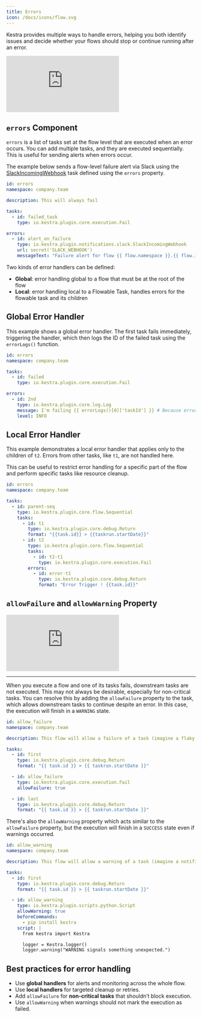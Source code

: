 ```yaml
---
title: Errors
icon: /docs/icons/flow.svg
---
```


Kestra provides multiple ways to handle errors, helping you both identify issues and decide whether your flows should stop or continue running after an error.

<div class="video-container">
  <iframe src="https://www.youtube.com/embed/VdVNqrL5aPI?si=4U749DR14cUV12P6" title="YouTube video player" frameborder="0" allow="accelerometer; autoplay; clipboard-write; encrypted-media; gyroscope; picture-in-picture; web-share" referrerpolicy="strict-origin-when-cross-origin" allowfullscreen></iframe>
</div>

## `errors` Component

`errors` is a list of tasks set at the flow level that are executed when an error occurs. You can add multiple tasks, and they are executed sequentially. This is useful for sending alerts when errors occur.

The example below sends a flow-level failure alert via Slack using the [SlackIncomingWebhook](/plugins/plugin-notifications/slack/io.kestra.plugin.notifications.slack.slackincomingwebhook) task defined using the `errors` property.

```yaml
id: errors
namespace: company.team

description: This will always fail

tasks:
  - id: failed_task
    type: io.kestra.plugin.core.execution.Fail

errors:
  - id: alert_on_failure
    type: io.kestra.plugin.notifications.slack.SlackIncomingWebhook
    url: secret('SLACK_WEBHOOK')
    messageText: "Failure alert for flow {{ flow.namespace }}.{{ flow.id }} with ID {{ execution.id }}"
```

Two kinds of error handlers can be defined:
* **Global**: error handling global to a flow that must be at the root of the flow
* **Local**: error handling local to a Flowable Task, handles errors for the flowable task and its children

## Global Error Handler

This example shows a global error handler. The first task fails immediately, triggering the handler, which then logs the ID of the failed task using the `errorLogs()` function.

```yaml
id: errors
namespace: company.team

tasks:
  - id: failed
    type: io.kestra.plugin.core.execution.Fail

errors:
  - id: 2nd
    type: io.kestra.plugin.core.log.Log
    message: I'm failing {{ errorLogs()[0]['taskId'] }} # Because errorLogs() is an array, the first taskId to fail is retrieved.
    level: INFO
```

## Local Error Handler

This example demonstrates a local error handler that applies only to the children of `t2`. Errors from other tasks, like `t1`, are not handled here.

This can be useful to restrict error handling for a specific part of the flow and perform specific tasks like resource cleanup.

```yaml
id: errors
namespace: company.team

tasks:
  - id: parent-seq
    type: io.kestra.plugin.core.flow.Sequential
    tasks:
      - id: t1
        type: io.kestra.plugin.core.debug.Return
        format: "{{task.id}} > {{taskrun.startDate}}"
      - id: t2
        type: io.kestra.plugin.core.flow.Sequential
        tasks:
          - id: t2-t1
            type: io.kestra.plugin.core.execution.Fail
        errors:
          - id: error-t1
            type: io.kestra.plugin.core.debug.Return
            format: "Error Trigger ! {{task.id}}"
```

## `allowFailure` and `allowWarning` Property

<div class="video-container">
  <iframe src="https://www.youtube.com/embed/WY6G_AONU_E?si=rEFrP-ButAkc9Ndf" title="YouTube video player" frameborder="0" allow="accelerometer; autoplay; clipboard-write; encrypted-media; gyroscope; picture-in-picture; web-share" referrerpolicy="strict-origin-when-cross-origin" allowfullscreen></iframe>
</div>

---

When you execute a flow and one of its tasks fails, downstream tasks are not executed. This may not always be desirable, especially for non-critical tasks. You can resolve this by adding the `allowFailure` property to the task, which allows downstream tasks to continue despite an error. In this case, the execution will finish in a `WARNING` state.

```yaml
id: allow_failure
namespace: company.team

description: This flow will allow a failure of a task (imagine a flaky unit test) and will continue processing downstream tasks, but the execution will finish in a `WARNING` state.

tasks:
  - id: first
    type: io.kestra.plugin.core.debug.Return
    format: "{{ task.id }} > {{ taskrun.startDate }}"

  - id: allow_failure
    type: io.kestra.plugin.core.execution.Fail
    allowFailure: true

  - id: last
    type: io.kestra.plugin.core.debug.Return
    format: "{{ task.id }} > {{ taskrun.startDate }}"
```

There's also the `allowWarning` property which acts similar to the `allowFailure` property, but the execution will finish in a `SUCCESS` state even if warnings occurred.

```yaml
id: allow_warning
namespace: company.team

description: This flow will allow a warning of a task (imagine a notification task) and will continue processing downstream tasks, with the execution finishing in a `SUCCESS` state even if warnings occurred.

tasks:
  - id: first
    type: io.kestra.plugin.core.debug.Return
    format: "{{ task.id }} > {{ taskrun.startDate }}"

  - id: allow_warning
    type: io.kestra.plugin.scripts.python.Script
    allowWarning: true
    beforeCommands:
      - pip install kestra
    script: |
      from kestra import Kestra

      logger = Kestra.logger()
      logger.warning("WARNING signals something unexpected.")
```

## Best practices for error handling

- Use **global handlers** for alerts and monitoring across the whole flow.  
- Use **local handlers** for targeted cleanup or retries.  
- Add `allowFailure` for **non-critical tasks** that shouldn’t block execution.  
- Use `allowWarning` when warnings should not mark the execution as failed.  
